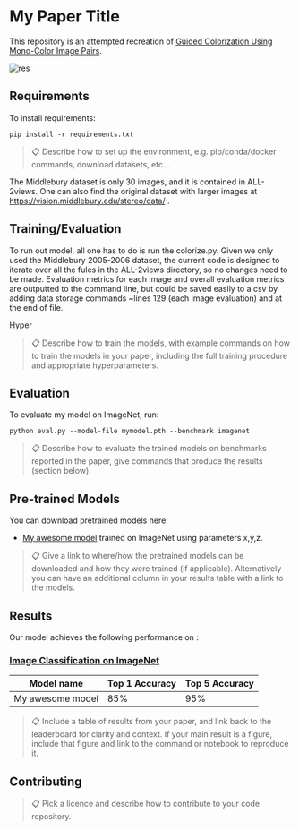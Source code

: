 
# My Paper Title

This repository is an attempted recreation of [Guided Colorization Using Mono-Color Image Pairs](https://ieeexplore.ieee.org/document/10017185). 

![res](https://github.com/Tongyuan-Qian/EECS_556_Proj/assets/58116786/dd4ebd0e-776e-476c-978a-4692d40b1263)



## Requirements

To install requirements:

```setup
pip install -r requirements.txt
```

>📋  Describe how to set up the environment, e.g. pip/conda/docker commands, download datasets, etc...

The Middlebury dataset is only 30 images, and it is contained in ALL-2views. One can also find the original dataset with larger images at https://vision.middlebury.edu/stereo/data/ .
## Training/Evaluation

To run out model, all one has to do is run the colorize.py. Given we only used the Middlebury 2005-2006 dataset, the current code is designed to iterate over all the fules in the ALL-2views directory, so no changes need to be made. Evaluation metrics for each image and overall evaluation metrics are outputted to the command line, but could be saved easily to a csv by adding data storage commands ~lines 129 (each image evaluation) and at the end of file. 

Hyper

>📋  Describe how to train the models, with example commands on how to train the models in your paper, including the full training procedure and appropriate hyperparameters.

## Evaluation

To evaluate my model on ImageNet, run:

```eval
python eval.py --model-file mymodel.pth --benchmark imagenet
```

>📋  Describe how to evaluate the trained models on benchmarks reported in the paper, give commands that produce the results (section below).

## Pre-trained Models

You can download pretrained models here:

- [My awesome model](https://drive.google.com/mymodel.pth) trained on ImageNet using parameters x,y,z. 

>📋  Give a link to where/how the pretrained models can be downloaded and how they were trained (if applicable).  Alternatively you can have an additional column in your results table with a link to the models.

## Results

Our model achieves the following performance on :

### [Image Classification on ImageNet](https://paperswithcode.com/sota/image-classification-on-imagenet)

| Model name         | Top 1 Accuracy  | Top 5 Accuracy |
| ------------------ |---------------- | -------------- |
| My awesome model   |     85%         |      95%       |

>📋  Include a table of results from your paper, and link back to the leaderboard for clarity and context. If your main result is a figure, include that figure and link to the command or notebook to reproduce it. 


## Contributing

>📋  Pick a licence and describe how to contribute to your code repository. 
